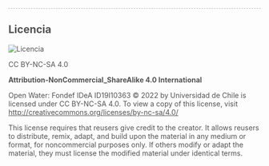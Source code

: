 <div style='opacity: 0.75; border-top: 1px dashed #9f9f9f;'>

## Licencia

![Licencia](/images/inicio_licencia.png ":size=100")

CC BY-NC-SA 4.0

**Attribution-NonCommercial_ShareAlike 4.0 International**

Open Water: Fondef IDeA ID19I10363 © 2022 by Universidad de Chile is licensed under CC BY-NC-SA 4.0. To view a copy of this license, visit http://creativecommons.org/licenses/by-nc-sa/4.0/

This license requires that reusers give credit to the creator. It allows reusers to distribute, remix, adapt, and build upon the material in any medium or format, for noncommercial purposes only. If others modify or adapt the material, they must license the modified material under identical terms.


</div>

